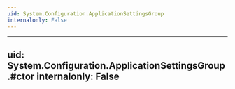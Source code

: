 ```yaml
---
uid: System.Configuration.ApplicationSettingsGroup
internalonly: False
---
```


---
uid: System.Configuration.ApplicationSettingsGroup.#ctor
internalonly: False
---
